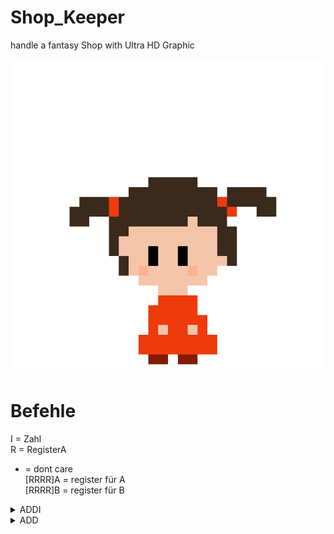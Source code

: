 # Shop_Keeper
handle a fantasy Shop with Ultra HD Graphic 

![alt text](https://github.com/MarcDod/Shop_keeper/blob/master/core/assets/npc/npc/child0.png?raw=true)

# Befehle
I = Zahl <br>
R = RegisterA <br>
- = dont care <br>
[RRRR]A = register für A <br>
[RRRR]B = register für B

<details closed>
  <summary>ADDI</summary>
    &nbsp;&nbsp;&nbsp;0000 01II IIII [RRRR]A <br>
    &nbsp;&nbsp;&nbsp;A = A + I und c = 0 <br> 
    &nbsp;&nbsp;&nbsp;<strong>Wenn</strong> (A + I) >= 2^16 <strong>dann:</strong> c = 1 und A = 2^16 - (A + I) <br>
    &nbsp;&nbsp;&nbsp;<strong>Wenn</strong> (A + I) = 0 <strong>dann:</strong> z = 1 sonst: z = 0
</details>
<details closed>
  <summary>ADD</summary>
    &nbsp;&nbsp;&nbsp;0000 01-- [RRRR]B [RRRR]A <br>
    &nbsp;&nbsp;&nbsp;A = A + B und c = 0 <br> 
    &nbsp;&nbsp;&nbsp;<strong>Wenn</strong> (A + B) >= 2^16 <strong>dann:</strong> c = 1 und A = 2^16 - (A + B) <br>
    &nbsp;&nbsp;&nbsp;<strong>Wenn</strong> (A + B) = 0 <strong>dann:</strong> z = 1 sonst: z = 0
</details>

